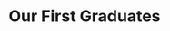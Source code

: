 ---
year: "2021-22"
title: "Our First Graduates"
description: ["Among the first graduates of the Kiran Pratibha Scholarship were Keshu and Shreya. Both of them graduated with top ranks in Engineering and got job offers through campus placements. They continued to be part of the Kiran Foundation team,  supporting our vision of building merit-based society. ",]
image: "/assets/images/about/congratulations.png"
button:
    button_type: "btn3"  # btn1 for primary, btn2 for secondary, btn3 for tertiary
    button_text: "Learn More about Pratibha"
    button_path: "#"
---